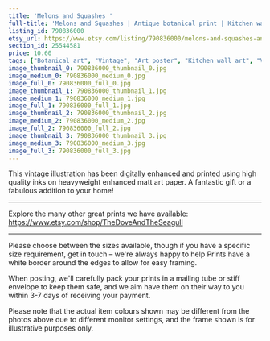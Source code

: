 ```yaml
---
title: 'Melons and Squashes '
full-title: 'Melons and Squashes | Antique botanical print | Kitchen wall art | Poster | Vintage home decor | AB19'
listing_id: 790836000
etsy_url: https://www.etsy.com/listing/790836000/melons-and-squashes-antique-botanical?utm_source=site&utm_medium=api&utm_campaign=api
section_id: 25544581
price: 10.60
tags: ["Botanical art", "Vintage", "Art poster", "Kitchen wall art", "Vegetables print", "Home decor", "Kitchen print", "Antique botanical", "Gardening print", "Gardening wall art", "Melons", "Cooking", "Album Benary"]
image_thumbnail_0: 790836000_thumbnail_0.jpg
image_medium_0: 790836000_medium_0.jpg
image_full_0: 790836000_full_0.jpg
image_thumbnail_1: 790836000_thumbnail_1.jpg
image_medium_1: 790836000_medium_1.jpg
image_full_1: 790836000_full_1.jpg
image_thumbnail_2: 790836000_thumbnail_2.jpg
image_medium_2: 790836000_medium_2.jpg
image_full_2: 790836000_full_2.jpg
image_thumbnail_3: 790836000_thumbnail_3.jpg
image_medium_3: 790836000_medium_3.jpg
image_full_3: 790836000_full_3.jpg
---
```

This vintage illustration has been digitally enhanced and printed using high quality inks on heavyweight enhanced matt art paper. A fantastic gift or a fabulous addition to your home!
 
---

Explore the many other great prints we have available: https://www.etsy.com/shop/TheDoveAndTheSeagull

---

Please choose between the sizes available, though if you have a specific size requirement, get in touch – we&#39;re always happy to help Prints have a white border around the edges to allow for easy framing.

When posting, we&#39;ll carefully pack your prints in a mailing tube or stiff envelope to keep them safe, and we aim have them on their way to you within 3-7 days of receiving your payment.

Please note that the actual item colours shown may be different from the photos above due to different monitor settings, and the frame shown is for illustrative purposes only.
